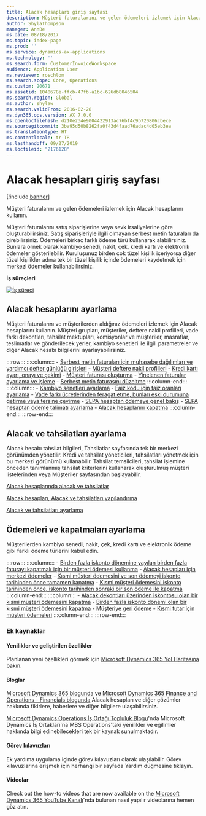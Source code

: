 ```yaml
---
title: Alacak hesapları giriş sayfası
description: Müşteri faturalarını ve gelen ödemeleri izlemek için Alacak hesaplarını kullanın.
author: ShylaThompson
manager: AnnBe
ms.date: 08/18/2017
ms.topic: index-page
ms.prod: ''
ms.service: dynamics-ax-applications
ms.technology: ''
ms.search.form: CustomerInvoiceWorkspace
audience: Application User
ms.reviewer: roschlom
ms.search.scope: Core, Operations
ms.custom: 20671
ms.assetid: 1040678e-ffcb-47fb-a1bc-626db8046504
ms.search.region: Global
ms.author: shylaw
ms.search.validFrom: 2016-02-28
ms.dyn365.ops.version: AX 7.0.0
ms.openlocfilehash: d210e234e9004422913ac76bf4c9b720806cbece
ms.sourcegitcommit: 3ba95d50b8262fa0f43d4faad76adac4d05eb3ea
ms.translationtype: HT
ms.contentlocale: tr-TR
ms.lasthandoff: 09/27/2019
ms.locfileid: "2176128"
---
```

# <a name="accounts-receivable-home-page"></a>Alacak hesapları giriş sayfası

[!include [banner](../includes/banner.md)]

Müşteri faturalarını ve gelen ödemeleri izlemek için Alacak hesaplarını kullanın. 

Müşteri faturalarını satış siparişlerine veya sevk irsaliyelerine göre oluşturabilirsiniz. Satış siparişleriyle ilgili olmayan serbest metin faturaları da girebilirsiniz. Ödemeleri birkaç farklı ödeme türü kullanarak alabilirsiniz. Bunlara örnek olarak kambiyo senedi, nakit, çek, kredi kartı ve elektronik ödemeler gösterilebilir. Kuruluşunuz birden çok tüzel kişilik içeriyorsa diğer tüzel kişilikler adına tek bir tüzel kişilik içinde ödemeleri kaydetmek için merkezi ödemeler kullanabilirsiniz.


**İş süreçleri**

[![İş süreci](./media/AR-process.PNG)](./media/AR-process.PNG)

## <a name="set-up-accounts-receivable"></a>Alacak hesaplarını ayarlama

Müşteri faturalarını ve müşterilerden aldığınız ödemeleri izlemek için Alacak hesaplarını kullanın. Müşteri grupları, müşteriler, deftere nakil profilleri, vade farkı dekontları, tahsilat mektupları, komisyonlar ve müşteriler, masraflar, teslimatlar ve gönderilecek yerler, kambiyo senetleri ile ilgili parametreler ve diğer Alacak hesabı bilgilerini ayarlayabilirsiniz. 

:::row:::
    :::column:::
        - [Serbest metin faturaları için muhasebe dağılımları ve yardımcı defter günlüğü girişleri](accounting-distributions-subledger-journal-entries-free-text-invoices.md)
        - [Müşteri deftere nakil profilleri](customer-posting-profiles.md)
        - [Kredi kartı ayarı, onayı ve çekimi](credit-card-authorizations.md)
        - [Müşteri faturası oluşturma](configure-customer-invoices.md)
        - [Yinelenen faturalar ayarlama ve işleme](set-up-process-recurring-invoices.md)
        - [Serbest metin faturasını düzeltme](correct-free-text-invoice.md)
    :::column-end:::
    :::column:::
        - [Kambiyo senetleri ayarlama](set-up-bills-exchange.md)
        - [Faiz kodu için faiz oranları ayarlama](set-up-interest-rates-interest-code.md)
        - [Vade farkı ücretlerinden feragat etme, bunları eski durumuna getirme veya tersine çevirme](waive-reinstate-reverse-interest-fees.md)
        - [SEPA hesaptan ödemeye genel bakış](sepa-direct-debit-overview.md)
        - [SEPA hesaptan ödeme talimatı ayarlama](sepa-direct-debit-mandate.md)
        - [Alacak hesaplarını kapatma](close-accounts-receivable.md)
    :::column-end:::
:::row-end:::


## <a name="set-up-credit-and-collections"></a>Alacak ve tahsilatları ayarlama

Alacak hesabı tahsilat bilgileri, Tahsilatlar sayfasında tek bir merkezi görünümden yönetilir. Kredi ve tahsilat yöneticileri, tahsilatları yönetmek için bu merkezi görünümü kullanabilir. Tahsilat temsilcileri, tahsilat işlemine önceden tanımlanmış tahsilat kriterlerini kullanarak oluşturulmuş müşteri listelerinden veya Müşteriler sayfasından başlayabilir.

[Alacak hesaplarında alacak ve tahsilatlar](collections-credit-accounts-receivable.md)

[Alacak hesapları, Alacak ve tahsilatları yapılandırma](accounts-receivables-set-up-overview.md)

[Alacak ve tahsilatları ayarlama](set-up-collections.md)

## <a name="set-up-payments-and-settlements"></a>Ödemeleri ve kapatmaları ayarlama

Müşterilerden kambiyo senedi, nakit, çek, kredi kartı ve elektronik ödeme gibi farklı ödeme türlerini kabul edin. 

:::row:::
    :::column:::
        - [Birden fazla iskonto dönemine yayılan birden fazla faturayı kapatmak için bir müşteri ödemesi kullanma](customer-payment-settle-multiple-invoices-multiple-discount-periods.md)
        - [Alacak hesapları için merkezi ödemeler](centralized-payments-accounts-receivable.md)
        - [Kısmi müşteri ödemesini ve son ödemeyi iskonto tarihinden önce tamamen kapatma](../accounts-payable/settle-partial-customer-payment-or-final-payment-before-discount.md)
        - [Kısmi müşteri ödemesini iskonto tarihinden önce, iskonto tarihinden sonraki bir son ödeme ile kapatma](settle-partial-customer-payment-before-discount-or-final-payment-after.md)
    :::column-end:::
    :::column:::
        - [Alacak dekontları üzerinden iskontosu olan bir kısmi müşteri ödemesini kapatma](settle-partial-customer-payment-discounts-credit-notes.md)
        - [Birden fazla iskonto dönemi olan bir kısmi müşteri ödemesini kapatma](settle-partial-customer-payment-multiple-discount-periods.md)
        - [Müşteriye geri ödeme](reimburse-customers.md)
        - [Kısmi tutar için müşteri ödemeleri](customer-payments-partial-amount.md)
    :::column-end:::
:::row-end:::


### <a name="additional-resources"></a>Ek kaynaklar

#### <a name="whats-new-and-in-development"></a>Yenilikler ve geliştirilen özellikler

Planlanan yeni özellikleri görmek için [Microsoft Dynamics 365 Yol Haritasına](https://go.microsoft.com/fwlink/?linkid=2010158) bakın. 

#### <a name="blogs"></a>Bloglar

[Microsoft Dynamics 365 blogunda](https://community.dynamics.com/b/msftdynamicsblog?c=Enterprise) ve [Microsoft Dynamics 365 Finance and Operations - Financials blogunda](https://community.dynamics.com/365/financeandoperations/b/financials) Alacak hesapları ve diğer çözümler hakkında fikirlere, haberlere ve diğer bilgilere ulaşabilirsiniz.

[Microsoft Dynamics Operations İş Ortağı Topluluk Blogu](https://community.dynamics.com/partner/b/operationspartnercommunityblog)'nda Microsoft Dynamics İş Ortakları'na MBS Operations'taki yenilikler ve eğilimler hakkında bilgi edinebilecekleri tek bir kaynak sunulmaktadır.

#### <a name="task-guides"></a>Görev kılavuzları
Ek yardıma uygulama içinde görev kılavuzları olarak ulaşılabilir. Görev kılavuzlarına erişmek için herhangi bir sayfada Yardım düğmesine tıklayın.

#### <a name="videos"></a>Videolar

Check out the how-to videos that are now available on the [Microsoft Dynamics 365 YouTube Kanalı](https://www.youtube.com/channel/UCJGCg4rB3QSs8y_1FquelBQ)'nda bulunan nasıl yapılır videolarına hemen göz atın.







